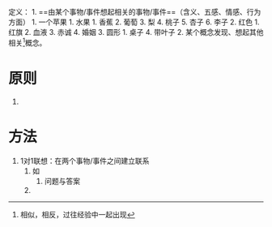 定义：
	1. ==由某个事物/事件想起相关的事物/事件==（含义、五感、情感、行为方面）
		1. 一个苹果
			1. 水果
				1. 香蕉
				2. 葡萄
				3. 梨
				4. 桃子
				5. 杏子
				6. 李子
			2. 红色
				1. 红旗
				2. 血液
				3. 赤诚
				4. 婚姻
			3. 圆形
				1. 桌子
			4. 带叶子
	2. 某个概念发现、想起其他相关[^1]概念。
# 原则
1. 
# 方法
1. 1对1联想：在两个事物/事件之间建立联系
	1. 如
		1. 问题与答案
	2. 



[^1]: 相似，相反，过往经验中一起出现